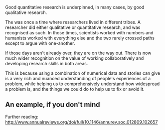 Good quantitative research is underpinned, in many cases, by good qualitative research.

The was once a time where researchers lived in different tribes.  A researcher did either qualitative or quantitative research, and was recognised as such.  In those times, scientists worked with numbers and humanists worked with everything else and the two rarely crossed paths except to argue with one-another.

If those days aren't already over, they are on the way out. There is now much wider recognition on the value of working collaboratively and developing research skills in both areas.

This is because using a combination of numerical data and stories can give is a very rich and nuanced understanding of people's experiences of a problem, while helping us to comprehensively understand how widespread a problem is, and the things we could do to help us to fix or avoid it.

## An example, if you don't mind





Further reading: http://www.annualreviews.org/doi/full/10.1146/annurev.soc.012809.102657
